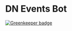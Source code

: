 # DN Events Bot

[![Greenkeeper badge](https://badges.greenkeeper.io/ruchern/dn-events-bot.svg)](https://greenkeeper.io/)
